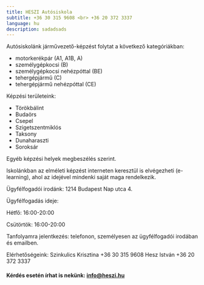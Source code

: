 ```yaml
---
title: HESZI Autósiskola
subtitle: +36 30 315 9608 <br> +36 20 372 3337
language: hu
description: sadadsads
---
```


Autósiskolánk járművezető-képzést folytat a következő kategóriákban:
- motorkerékpár (A1, A1B, A)
- személygépkocsi (B)
- személygépkocsi nehézpóttal (BE)
- tehergépjármű (C)
- tehergépjármű nehézpóttal (CE)

Képzési területeink:
- Törökbálint
- Budaörs
- Csepel
- Szigetszentmiklós
- Taksony
- Dunaharaszti
- Soroksár

Egyéb képzési helyek megbeszélés szerint.

Iskolánkban az elméleti képzést interneten keresztül is elvégezheti (e-learning), ahol az idejével mindenki saját maga rendelkezik. 

Ügyfélfogadói irodánk: 1214 Budapest Nap utca 4.

Ügyfélfogadás ideje:

Hétfő: 16:00-20:00

Csütörtök: 16:00-20:00

Tanfolyamra jelentkezés: telefonon, személyesen az ügyfélfogadói irodában és emailben. 

Elérhetőségeink:
Szinkulics Krisztina +36 30 315 9608
Hesz István +36 20 372 3337

####  Kérdés esetén írhat is nekünk: [info@heszi.hu](mailto:info@heszi.hu?subject=[Jogosítvány])